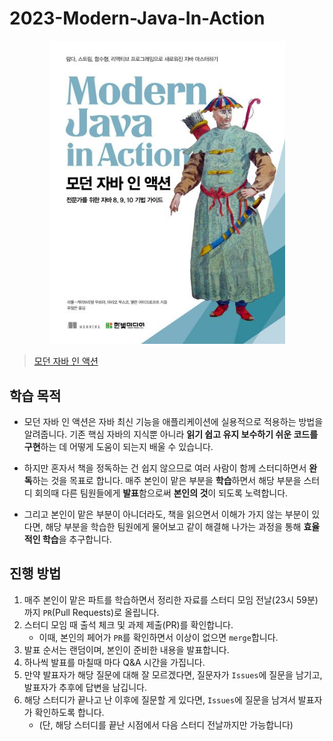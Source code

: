 # 2023-Modern-Java-In-Action

<p align="center">
    <img src='./image/modern-java-in-action.jpeg' width="75%">
</p>

> [모던 자바 인 액션](https://product.kyobobook.co.kr/detail/S000001810171)

## 학습 목적

* 모던 자바 인 액션은 자바 최신 기능을 애플리케이션에 실용적으로 적용하는 방법을 알려줍니다.
  기존 핵심 자바의 지식뿐 아니라 **읽기 쉽고 유지 보수하기 쉬운 코드를 구현**하는 데 어떻게 도움이 되는지 배울 수 있습니다.

* 하지만 혼자서 책을 정독하는 건 쉽지 않으므로 여러 사람이 함께 스터디하면서 **완독**하는 것을 목표로 합니다.
  매주 본인이 맡은 부분을 **학습**하면서 해당 부분을 스터디 회의때 다른 팀원들에게 **발표**함으로써 **본인의 것**이 되도록 노력합니다.

* 그리고 본인이 맡은 부분이 아니더라도, 책을 읽으면서 이해가 가지 않는 부분이 있다면, 해당 부분을 학습한 팀원에게 물어보고 같이 해결해 나가는 과정을 통해 **효율적인 학습**을 추구합니다. 

## 진행 방법

1. 매주 본인이 맡은 파트를 학습하면서 정리한 자료를 스터디 모임 전날(23시 59분)까지 `PR`(Pull Requests)로 올립니다.
2. 스터디 모임 때 출석 체크 및 과제 제출(PR)를 확인합니다.
   * 이때, 본인의 페어가 `PR`를 확인하면서 이상이 없으면 `merge`합니다.
3. 발표 순서는 랜덤이며, 본인이 준비한 내용을 발표합니다.
4. 하나씩 발표를 마칠때 마다 Q&A 시간을 가집니다.
5. 만약 발표자가 해당 질문에 대해 잘 모르겠다면, 질문자가 `Issues`에 질문을 남기고, 발표자가 추후에 답변을 남깁니다.
6. 해당 스터디가 끝나고 난 이후에 질문할 게 있다면, `Issues`에 질문을 남겨서 발표자가 확인하도록 합니다. 
   * (단, 해당 스터디를 끝난 시점에서 다음 스터디 전날까지만 가능합니다)
